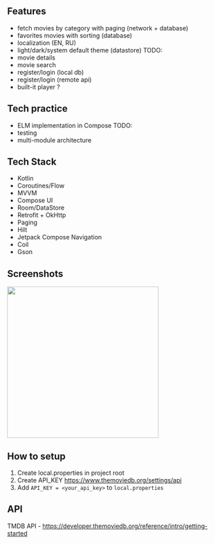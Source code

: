 ## Features
- fetch movies by category with paging (network + database)
- favorites movies with sorting (database)
- localization (EN, RU)
- light/dark/system default theme (datastore)
TODO:
- movie details
- movie search
- register/login (local db)
- register/login (remote api)
- built-it player ?

## Tech practice
- ELM implementation in Compose
TODO:
- testing
- multi-module architecture
  
## Tech Stack
- Kotlin
- Coroutines/Flow
- MVVM
- Compose UI
- Room/DataStore
- Retrofit + OkHttp
- Paging
- Hilt
- Jetpack Compose Navigation
- Coil
- Gson

## Screenshots
<img src=https://github.com/user-attachments/assets/22e68643-7e0d-4199-998b-f2967d7540b3 width=350/>


## How to setup
1. Create local.properties in project root
2. Create API_KEY https://www.themoviedb.org/settings/api
3. Add `API_KEY = <your_api_key>` to `local.properties`


## API
TMDB API - https://developer.themoviedb.org/reference/intro/getting-started
